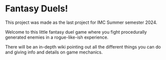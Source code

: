 # Fantasy Duels!
This project was made as the last project for IMC Summer semester 2024.

Welcome to this little fantasy duel game where you fight procedurally generated enemies  in a rogue-like-ish experience.

There will be an in-depth wiki pointing out all the different things you can do and giving info and details on game mechanics.
